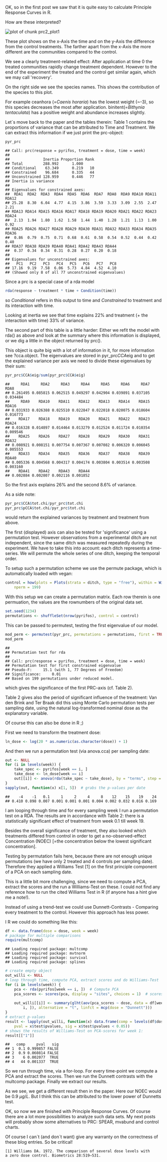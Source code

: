 OK, so in the first post we saw that it is quite easy to calculate Principle Response Curves in R.

How are these interpreted?



![plot of chunk prc2_plot1](figure/prc2_plot1.png) 


These plot shows on the x-Axis the time and on the y-Axis the difference from the control treatments.
The farther apart from the x-Axis the more different are the communities compared to the control.

We see a clearly treatment-related effect: After application at time 0 the treated communities rapidly change treatment dependent.
However to the end of the experiment the treated and the control get similar again, which we may call 'recovery'.

On the right side we see the species names. This shows the contribution of the species to this plot.

For example ceanhora (=*Caenis horaria*) has the lowest weight (~-3), so this species decreases the most after application. binitent(=*Bithynia tentaculata*) has a positive weight and abundance increases slightly.

Let´s move back to the paper and the tables therein:
Table 1 contains the proportions of variance that can be attributed to Time and Treatment.
We can extract this information if we just print the prc-object:


```r
pyr_prc
```

```
## Call: prc(response = pyrifos, treatment = dose, time = week)
## 
##               Inertia Proportion Rank
## Total         288.992      1.000     
## Conditional    63.349      0.219   10
## Constrained    96.684      0.335   44
## Unconstrained 128.959      0.446   77
## Inertia is variance 
## 
## Eigenvalues for constrained axes:
##  RDA1  RDA2  RDA3  RDA4  RDA5  RDA6  RDA7  RDA8  RDA9 RDA10 RDA11 RDA12 
## 25.28  8.30  6.04  4.77  4.15  3.86  3.59  3.33  3.09  2.55  2.47  2.21 
## RDA13 RDA14 RDA15 RDA16 RDA17 RDA18 RDA19 RDA20 RDA21 RDA22 RDA23 RDA24 
##  2.13  1.94  1.80  1.62  1.58  1.44  1.40  1.28  1.21  1.13  1.00  0.92 
## RDA25 RDA26 RDA27 RDA28 RDA29 RDA30 RDA31 RDA32 RDA33 RDA34 RDA35 RDA36 
##  0.86  0.79  0.75  0.71  0.68  0.61  0.58  0.54  0.52  0.44  0.42  0.40 
## RDA37 RDA38 RDA39 RDA40 RDA41 RDA42 RDA43 RDA44 
##  0.37  0.34  0.34  0.31  0.28  0.27  0.20  0.18 
## 
## Eigenvalues for unconstrained axes:
##   PC1   PC2   PC3   PC4   PC5   PC6   PC7   PC8 
## 17.16  9.19  7.58  6.06  5.73  4.84  4.52  4.10 
## (Showed only 8 of all 77 unconstrained eigenvalues)
```


Since a prc is a special case of a rda model

```r
rda(response ~ treatment * time + Condition(time))
```

so *Conditional* refers in this output to time and *Constrained* to treatment and its interaction with time.

Looking at inertia we see that time explains 22% and treatment (+ the interaction with time) 33% of variance.


The second part of this table is a little harder:
Either we refit the model with rda() as above and look at the summary where this information is displayed, or we dig a little in the object returned by prc().

This object is quite big with a lot of information in it, for more information see ?cca.object.
The eigenvalues are stored in pyr_prc$CCA$eig and to get the explained variance per axis we need to divide these eigenvalues by their sum:


```r
pyr_prc$CCA$eig/sum(pyr_prc$CCA$eig)
```

```
##     RDA1     RDA2     RDA3     RDA4     RDA5     RDA6     RDA7     RDA8 
## 0.261495 0.085815 0.062515 0.049297 0.042904 0.039891 0.037105 0.034484 
##     RDA9    RDA10    RDA11    RDA12    RDA13    RDA14    RDA15    RDA16 
## 0.031933 0.026388 0.025510 0.022847 0.022018 0.020075 0.018604 0.016773 
##    RDA17    RDA18    RDA19    RDA20    RDA21    RDA22    RDA23    RDA24 
## 0.016328 0.014897 0.014464 0.013279 0.012524 0.011724 0.010354 0.009546 
##    RDA25    RDA26    RDA27    RDA28    RDA29    RDA30    RDA31    RDA32 
## 0.008921 0.008151 0.007754 0.007367 0.007082 0.006320 0.006045 0.005553 
##    RDA33    RDA34    RDA35    RDA36    RDA37    RDA38    RDA39    RDA40 
## 0.005336 0.004568 0.004317 0.004174 0.003804 0.003514 0.003508 0.003160 
##    RDA41    RDA42    RDA43    RDA44 
## 0.002884 0.002807 0.002116 0.001852
```


So the first axis explains 26% and the second 8.6% of variance.

As a side note:

```r
pyr_prc$CCA$tot.chi/pyr_prc$tot.chi
pyr_prc$pCCA$tot.chi/pyr_prc$tot.chi
```

would return the explained variances by treatment and treatment from above.


The first (displayed) axis can also be tested for 'significance' using a permutation test.
However observations from a experimental ditch are not independent, since the same ditch was measured repeatedly during the experiment. 
We have to take this into account: each ditch represents a time-series.
We will permute the whole series of one ditch, keeping the temporal order.

To setup such a permutation scheme we use the permute package, which is automatically loaded with vegan:


```r
control = how(plots = Plots(strata = ditch, type = "free"), within = Within(type = "none"), 
    nperm = 199)
```


With this setup we can create a permutation matrix. 
Each row therein is one permuation, the values are the rownumbers of the original data set.

```r
set.seed(1234)
permutations <- shuffleSet(nrow(pyrifos), control = control)
```


This can be passed to permutest, testing the first eigenvalue of our model.


```r
mod_perm <- permutest(pyr_prc, permutations = permutations, first = TRUE)
mod_perm
```

```
## 
## Permutation test for rda 
## 
## Call: prc(response = pyrifos, treatment = dose, time = week)
## Permutation test for first constrained eigenvalue
## Pseudo-F:	 15.1 (with 1, 77 Degrees of Freedom)
## Significance:	 0.01 
## Based on 199 permutations under reduced model.
```


which gives the significance of the first PRC-axis (cf. Table 2).


Table 2 gives also the period of significant influence of the treatment:
Van den Brink and Ter Braak did this using Monte Carlo permutation tests per sampling date, using the natural log-transformed nominal dose as the explanatory variable. 

Of course this can also be done in R ;)

First we need to transform the treatment dose:

```r
ln_dose <- log(20 * as.numeric(as.character(dose)) + 1)
```


And then we run a permutation test (via anova.cca) per sampling date:

```r
out <- NULL
for (i in levels(week)) {
    take_spec <- pyrifos[week == i, ]
    take_dose <- ln_dose[week == i]
    out[[i]] <- anova(rda(take_spec ~ take_dose), by = "terms", step = 1000)
}
sapply(out, function(x) x[1, 5])  # grabs the p-values per date
```

```
##    -4    -1   0.1     1     2     4     8    12    15    19    24 
## 0.410 0.898 0.007 0.001 0.001 0.001 0.004 0.002 0.032 0.016 0.169
```

I am looping through time and for every sampling week I run a permutation test on a RDA. The results are in accordance with Table 2: there is a statistically significant effect of treatment from week 0.1 till week 19.

Besides the overall significance of treatment, they also looked which treatments differed from control in order to get a no-observed-effect Concentration (NOEC) [=the concentration below the lowest significant concentration]. 

Testing by permutation fails here, because there are not enough unique permutations (we have only 2 treated and 4 controls per sampling date).
Therefore they applied a Williams Test [1] on the first principle component of a PCA on each sampling date.

This is a little bit more challenging, since we need to compute a PCA, extract the scores and the run a Williams-Test on these. I could not find any reference how to run the cited Williams Test in R (if anyone has a hint give me a note!).

Instead of using a trend-test we could use Dunnett-Contrasts - Comparing every treatment to the control. However this approach has less power.

I R we could do something like this:


```r
df <- data.frame(dose = dose, week = week)
# package for multiple comparisons
require(multcomp)
```

```
## Loading required package: multcomp
## Loading required package: mvtnorm
## Loading required package: survival
## Loading required package: splines
```

```r
# create empty object
out_willi <- NULL
# loop through time, compute PCA, extract scores and do Williams-Test
for (i in levels(week)) {
    pca <- rda(pyrifos[week == i, ])  # Compute PCA
    pca_scores <- scores(pca, display = "sites", choices = 1)  # scores of first principle component
    
    out_willi[[i]] <- summary(glht(aov(pca_scores ~ dose, data = df[week == 
        i, ]), alternative = "t", linfct = mcp(dose = "Dunnett")))
}
# extract p-values
result <- lapply(out_willi, function(x) data.frame(comp = levels(df$dose)[-1], 
    pval = x$test$pvalues, sig = x$test$pvalues < 0.05))
# shows the results of Williams-Test on PCA-scores for week 1:
result[["1"]]
```

```
##   comp     pval   sig
## 1  0.1 0.999857 FALSE
## 2  0.9 0.060814 FALSE
## 3    6 0.002077  TRUE
## 4   44 0.001337  TRUE
```



So we run through time, via a for-loop. For every time-point we compute a PCA and extract the scores. Then we run the Dunnett contrasts with the multcomp package. Finally we extract our results.

As we see, we get a different result then in the paper. Here our NOEC would be 0.9 $\mu g/L$. But I think this can be attributed to the lower power of Dunnetts test.
 

OK, so now we are finished with Principle Response Curves. Of course there are a lot more possibilities to analyze such data sets. My next posts will probably show some alternatives to PRC: SPEAR, mvabund and control charts.


Of course I can´t (and don´t want) give any warranty on the correctness of these blog entries. 
So be critical! 



```
[1] Williams DA. 1972. The comparison of several dose levels with
a zero dose control. Biometrics 28:519–531.
```


